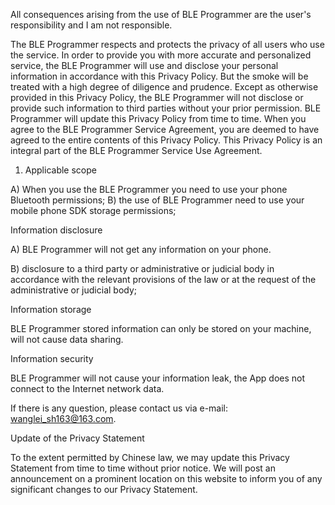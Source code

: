 All consequences arising from the use of BLE Programmer are the user's responsibility and I am not responsible.

The BLE Programmer respects and protects the privacy of all users who use the service. In order to provide you with more accurate and personalized service, the BLE Programmer will use and disclose your personal information in accordance with this Privacy Policy. But the smoke will be treated with a high degree of diligence and prudence. Except as otherwise provided in this Privacy Policy, the BLE Programmer will not disclose or provide such information to third parties without your prior permission. BLE Programmer will update this Privacy Policy from time to time. When you agree to the BLE Programmer Service Agreement, you are deemed to have agreed to the entire contents of this Privacy Policy. This Privacy Policy is an integral part of the BLE Programmer Service Use Agreement.
1. Applicable scope

A) When you use the BLE Programmer you need to use your phone Bluetooth permissions;
B) the use of BLE Programmer need to use your mobile phone SDK storage permissions;

Information disclosure

A) BLE Programmer will not get any information on your phone.

B) disclosure to a third party or administrative or judicial body in accordance with the relevant provisions of the law or at the request of the administrative or judicial body;

Information storage

BLE Programmer stored information can only be stored on your machine, will not cause data sharing.

Information security

BLE Programmer will not cause your information leak, the App does not connect to the Internet network data.

If there is any question, please contact us via e-mail: wanglei_sh163@163.com.

Update of the Privacy Statement

To the extent permitted by Chinese law, we may update this Privacy Statement from time to time without prior notice. We will post an announcement on a prominent location on this website to inform you of any significant changes to our Privacy Statement.

